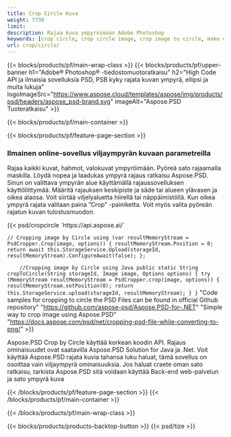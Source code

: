 ```yaml
---
title: Crop Circle Kuva
weight: 7730
limit: 
description: Rajaa kuva ympyröimään Adobe Photoshop
keywords: [crop circle, crop circle image, crop image to circle, make circle photo]
url: crop/circle/
---
```

{{< blocks/products/pf/main-wrap-class >}}
{{< blocks/products/pf/upper-banner h1="Adobe® Photoshop® -tiedostomuotoratkaisu" h2="High Code API ja ilmaisia sovelluksia PSD, PSB kyky rajata kuvan ympyrä, ellipsi ja muita lukuja" logoImageSrc="https://www.aspose.cloud/templates/aspose/img/products/psd/headers/aspose_psd-brand.svg" imageAlt="Aspose.PSD Tuoteratkaisu" >}}

{{< blocks/products/pf/main-container >}}

{{< blocks/products/pf/feature-page-section >}}
<h3 class="headingpdleft">Ilmainen online-sovellus viljaympyrän kuvaan parametreilla</h3>
<p>Rajaa kaikki kuvat, hahmot, valokuvat ympyröimään. Pyöreä sato rajaamalla maskilla. Löydä nopea ja laadukas ympyrä rajaus ratkaisu Aspose.PSD. Sinun on valittava ympyrän alue käyttämällä rajaussovelluksen käyttöliittymää. Määritä rajauksen keskipiste ja säde tai alueen ylävasen ja oikea alaosa. Voit siirtää viljelyaluetta hiirellä tai näppäimistöllä. Kun oikea ympyrä rajata valitaan paina ”Crop” -painiketta. Voit myös valita pyöreän rajatun kuvan tulostusmuodon.</p>
{{< psd/cropcircle `https://api.aspose.ai/` 

`// Cropping image by Circle
using (var resultMemoryStream = PsdCropper.Crop(image, options))
{
	resultMemoryStream.Position = 0;
	return await this.StorageService.Upload(storageId, resultMemoryStream).ConfigureAwait(false);
};` 
     
`    //Cropping image by Circle using Java
	public static String cropToCircle(String storageId, Image image, Options options) {
        try (MemoryStream resultMemoryStream = PsdCropper.crop(image, options)) {
            resultMemoryStream.setPosition(0);
            return this.StorageService.upload(storageId, resultMemoryStream);
        }
    }` 
"Code samples for cropping to circle the PSD Files can be found in official Github repository"  "https://github.com/aspose-psd/Aspose.PSD-for-.NET" 
"Simple way to crop image using Aspose.PSD" "https://docs.aspose.com/psd/net/cropping-psd-file-while-converting-to-png/" >}}
<p>Aspose.PSD Crop by Circle käyttää korkean koodin API. Rajaus ominaisuudet ovat saatavilla Aspose.PSD Solution for Java ja .Net. Voit käyttää Aspose.PSD rajata kuvia tahansa luku haluat, tämä sovellus on osoittaa vain viljaympyrä ominaisuuksia. Jos haluat craete oman sato ratkaisu, tarkista Aspose.PSD sitä voidaan käyttää Back-end web-palvelun ja sato ympyrä kuva</p>
<!--<ul>
<li><a href="psb">PSB Circle Crop</a></li>
<li><a href="ellipse">Ellipse crop App</a></li>
</ul>-->
{{< /blocks/products/pf/feature-page-section >}}
{{< /blocks/products/pf/main-container >}}


{{< /blocks/products/pf/main-wrap-class >}}

{{< blocks/products/products-backtop-button >}}
{{< psd/tize >}}
